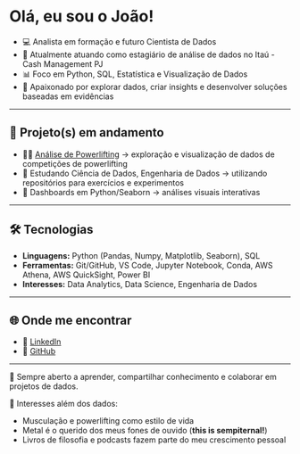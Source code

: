# Olá, eu sou o João!

- 💻 Analista em formação e futuro Cientista de Dados
- 🔭 Atualmente atuando como estagiário de análise de dados no Itaú - Cash Management PJ
- 📊 Foco em Python, SQL, Estatística e Visualização de Dados
- 🚀 Apaixonado por explorar dados, criar insights e desenvolver soluções baseadas em evidências  

---

## 🚀 Projeto(s) em andamento
- 🏋️‍♂️ [Análise de Powerlifting](https://github.com/joas-ds/analise-powerlifting-db) → exploração e visualização de dados de competições de powerlifting
- 🌱 Estudando Ciência de Dados, Engenharia de Dados → utilizando repositórios para exercícios e experimentos
- 🔎 Dashboards em Python/Seaborn → análises visuais interativas

---

## 🛠️ Tecnologias
- **Linguagens:** Python (Pandas, Numpy, Matplotlib, Seaborn), SQL  
- **Ferramentas:** Git/GitHub, VS Code, Jupyter Notebook, Conda, AWS Athena, AWS QuickSight, Power BI
- **Interesses:** Data Analytics, Data Science, Engenharia de Dados  

---

## 🌐 Onde me encontrar
- 💼 [LinkedIn](https://www.linkedin.com/in/jo%C3%A3o-victor-caetano-narducci/)  
- 🐙 [GitHub](https://github.com/joas-ds)  

---

🤝 Sempre aberto a aprender, compartilhar conhecimento e colaborar em projetos de dados.

🧩 Interesses além dos dados:
- Musculação e powerlifting como estilo de vida
- Metal é o querido dos meus fones de ouvido (**this is sempiternal!**)
- Livros de filosofia e podcasts fazem parte do meu crescimento pessoal
